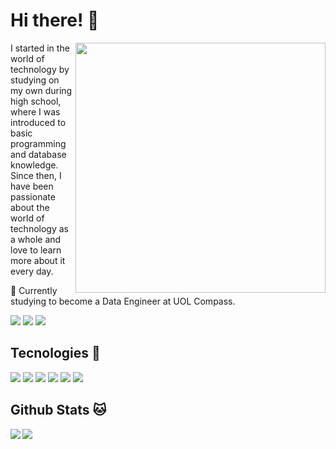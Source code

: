 # Hi there! 👋

<div>
  <img src="https://raw.githubusercontent.com/MicaelliMedeiros/micaellimedeiros/master/image/computer-illustration.png" min-width="400px" max-width="400px" width="400px" align="right">
</div>

<p align="left"> 
  I started in the world of technology by studying on my own during high school, where I was introduced to basic programming and database knowledge. Since then, I have been passionate about the world of technology as a whole and love to learn more about it every day.
</p>

<p align="left">
  💼 Currently studying to become a Data Engineer at UOL Compass.
</p>

<p align="left">
  <a href="gustavop.campos2004@gmail.com" alt="Gmail">
  <img src="https://img.shields.io/badge/-Gmail-FF0000?style=flat-square&labelColor=FF0000&logo=gmail&logoColor=white&link=gustavop.campos2004@gmail.com" /></a>

  <a href="https://www.linkedin.com/in/gustavo-campos-a2573722a/" alt="LinkedIn">
  <img src="https://img.shields.io/badge/-Linkedin-0e76a8?style=flat-square&logo=Linkedin&logoColor=white&link=https://www.linkedin.com/in/gustavo-campos-a2573722a/"/></a>

  <a href="https://github.com/GustavCampos" alt="GustavCampos Github">
  <img src="https://img.shields.io/github/followers/GustavCampos?label=follow&style=social"/></a>
</p>

## Tecnologies 🔧
<p>
  <img src='https://img.shields.io/badge/Python-3776AB?style=for-the-badge&logo=python&logoColor=white'>

  <img src='https://img.shields.io/badge/PHP-777BB4?style=for-the-badge&logo=php&logoColor=white'>

  <img src='https://img.shields.io/badge/Node.js-43853D?style=for-the-badge&logo=node.js&logoColor=white'>

  <img src='https://img.shields.io/badge/Sass-CC6699?style=for-the-badge&logo=sass&logoColor=white'>

  <img src='https://img.shields.io/badge/MySQL-00000F?style=for-the-badge&logo=mysql&logoColor=white'>

  <img src='https://img.shields.io/badge/Google_Cloud-4285F4?style=for-the-badge&logo=google-cloud&logoColor=white'>
</p>


## Github Stats 🐱
<img align='left' src='https://github-readme-stats.vercel.app/api?username=GustavCampos&show_icons=true&theme=tokyonight&layout=compact#gh-dark-mode-only'>
<img src='https://github-readme-stats.vercel.app/api/top-langs/?username=GustavCampos&layout=compact&theme=tokyonight'>
